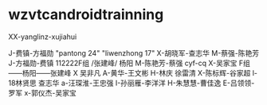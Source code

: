
# wzvtcandroidtrainning
XX-yanglinz-xujiahui

J-费镇-方福勋
"pantong 24"
"liwenzhong 17"
X-胡晓军-查志华
M-蔡强-陈艳芳 
J-方福勋-费镇
112222F组 /张建峰/ 杨阳
M-陈艳芳-蔡强 cyf-cq
X-吴家宝
F组——杨阳——张建峰
X 吴非凡
A-黄华-王文彬
H-林庆 徐雷清
X-陈标辉-谷家超
l-18林贤思
 查志华
a-汪琛淮-王忠强
I-孙丽雁-李洋洋
H-朱慧慧-曹佳逸
E-吕领领-罗军
x-郭仪杰-吴家宝
